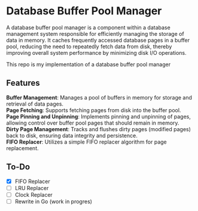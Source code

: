 # Database Buffer Pool Manager

A database buffer pool manager is a component within a database management system responsible for efficiently managing the storage of data in memory. It caches frequently accessed database pages in a buffer pool, reducing the need to repeatedly fetch data from disk, thereby improving overall system performance by minimizing disk I/O operations.

This repo is my implementation of a database buffer pool manager

## Features
**Buffer Management**: Manages a pool of buffers in memory for storage and retrieval of data pages.  
**Page Fetching**: Supports fetching pages from disk into the buffer pool.  
**Page Pinning and Unpinning**: Implements pinning and unpinning of pages, allowing control over buffer pool pages that should remain in memory.  
**Dirty Page Management**: Tracks and flushes dirty pages (modified pages) back to disk, ensuring data integrity and persistence.  
**FIFO Replacer**: Utilizes a simple FIFO replacer algorithm for page replacement.  

## To-Do
- [x] FIFO Replacer
- [ ] LRU Replacer
- [ ] Clock Replacer
- [ ] Rewrite in Go (work in progres)

